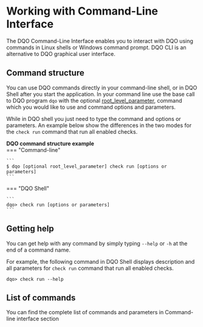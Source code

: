# Working with Command-Line Interface

The DQO Command-Line Interface enables you to interact with DQO using commands in Linux shells or Windows command prompt.
DQO CLI is an alternative to DQO graphical user interface.

## Command structure

You can use DQO commands directly in your command-line shell, or in DQO Shell after you start the application. 
In your command line use the base call to DQO program `dqo` with the optional [root_level_parameter](../../command-line-interface/dqo.md),
command which you would like to use and command options and parameters. 

While in DQO shell you just need to type the command and options or parameters. An example below show the differences in
the two modes for the `check run` command that run all enabled checks. 

**DQO command structure example**  
=== "Command-line"

    ```
    $ dqo [optional root_level_parameter] check run [options or parameters]
    ```
=== "DQO Shell"

    ```
    dqo> check run [options or parameters]
    ```

## Getting help

You can get help with any command by simply typing `--help` or `-h` at the end of a command name.

For example, the following command in DQO Shell displays description and all parameters for `check run` command that run
all enabled checks.

```
dqo> check run --help
```

## List of commands

You can find the complete list of commands and parameters in Command-line interface section

